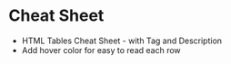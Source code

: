 # Cheat Sheet
- HTML Tables Cheat Sheet - with Tag and Description
- Add hover color for easy to read each row
